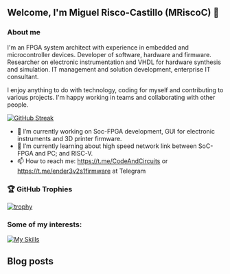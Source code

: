 <!--
**mriscoc/mriscoc** is a ✨ _special_ ✨ repository because its `README.md` (this file) appears on your GitHub profile.

Here are some ideas to get you started:

- 🔭 I’m currently working on ...
- 🌱 I’m currently learning ...
- 👯 I’m looking to collaborate on ...
- 🤔 I’m looking for help with ...
- 💬 Ask me about ...
- 📫 How to reach me: ...
- 😄 Pronouns: ...
- ⚡ Fun fact: ...
-->
## Welcome, I'm Miguel Risco-Castillo (MRiscoC) 👋
### About me
I'm an FPGA system architect with experience in embedded and microcontroller devices. Developer of software, hardware and firmware. Researcher on electronic instrumentation and VHDL for hardware synthesis and simulation. IT management and solution development, enterprise IT consultant.

I enjoy anything to do with technology, coding for myself and contributing to various projects. I'm happy working in teams and collaborating with other people.

[![GitHub Streak](https://streak-stats.demolab.com?user=mriscoc&theme=dark)](https://git.io/streak-stats)

- 🔭 I’m currently working on Soc-FPGA development, GUI for electronic instruments and 3D printer firmware.
- 🌱 I’m currently learning about high speed network link between SoC-FPGA and PC; and RISC-V.
- 📫 How to reach me: https://t.me/CodeAndCircuits or https://t.me/ender3v2s1firmware at Telegram

### 🏆 GitHub Trophies
[![trophy](https://github-profile-trophy.vercel.app/?username=mriscoc&title=-Reviews,-Issues,-Commits&theme=onedark&no-frame=true)](https://github.com/ryo-ma/github-profile-trophy)

### Some of my interests:
[![My Skills](https://skillicons.dev/icons?i=androidstudio,arduino,aws,azure,cs,cpp,flutter,git,linux,md,matlab,mysql,powershell,py,raspberrypi,sqlite,vscode,windows)](https://skillicons.dev)

## Blog posts
<!-- BLOG-POST-LIST:START -->
<!-- BLOG-POST-LIST:END -->
